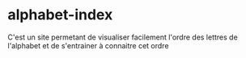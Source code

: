 # alphabet-index
C'est un site permetant de visualiser facilement l'ordre des lettres de l'alphabet et de s'entrainer à connaitre cet ordre
